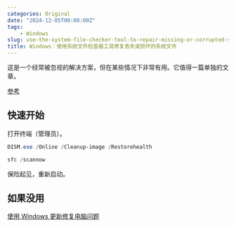 ```yaml
---
categories: Original
date: "2024-12-05T00:00:00Z"
tags:
    - Windows
slug: use-the-system-file-checker-tool-to-repair-missing-or-corrupted-system-files
title: Windows：使用系统文件检查器工具修复丢失或损坏的系统文件
---
```


这是一个经常被忽视的解决方案，但在某些情况下非常有用。它值得一篇单独的文章。

[参考](https://support.microsoft.com/zh-cn/topic/%E4%BD%BF%E7%94%A8%E7%B3%BB%E7%BB%9F%E6%96%87%E4%BB%B6%E6%A3%80%E6%9F%A5%E5%99%A8%E5%B7%A5%E5%85%B7%E4%BF%AE%E5%A4%8D%E4%B8%A2%E5%A4%B1%E6%88%96%E6%8D%9F%E5%9D%8F%E7%9A%84%E7%B3%BB%E7%BB%9F%E6%96%87%E4%BB%B6-79aa86cb-ca52-166a-92a3-966e85d4094e)

## 快速开始

打开终端（管理员）。

```powershell
DISM.exe /Online /Cleanup-image /Restorehealth
```

```powershell
sfc /scannow
```

保险起见，重新启动。

## 如果没用

[使用 Windows 更新修复电脑问题](https://support.microsoft.com/zh-cn/windows/%E4%BD%BF%E7%94%A8-windows-%E6%9B%B4%E6%96%B0%E4%BF%AE%E5%A4%8D%E7%94%B5%E8%84%91%E9%97%AE%E9%A2%98-497ac6da-7cac-4641-82a5-f50398d879a0)
